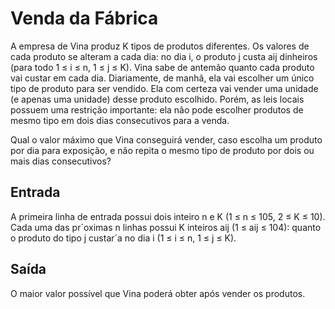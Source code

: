 # Venda da Fábrica
A empresa de Vina produz K tipos de produtos diferentes. Os valores de cada produto se alteram a cada dia: no dia i, o produto j custa aij dinheiros (para todo 1 ≤ i ≤ n, 1 ≤ j ≤ K). Vina sabe de antemão quanto cada produto vai custar em cada dia. Diariamente, de manhã, ela vai escolher um único tipo de produto para ser vendido. Ela com certeza vai vender uma unidade (e apenas uma unidade) desse produto escolhido. Porém, as leis locais possuem uma restrição importante: ela não pode escolher produtos de mesmo tipo em dois dias consecutivos para a venda.

Qual o valor máximo que Vina conseguirá vender, caso escolha um produto por dia para exposição, e não repita o mesmo tipo de produto por dois ou mais dias consecutivos?

## Entrada
A primeira linha de entrada possui dois inteiro n e K (1 ≤ n ≤ 105, 2 ≤ K ≤ 10). Cada uma das pr´oximas n linhas possui K inteiros aij (1 ≤ aij ≤ 104): quanto o produto do tipo j custar´a no dia i (1 ≤ i ≤ n, 1 ≤ j ≤ K).

## Saída
O maior valor possível que Vina poderá obter após vender os produtos.